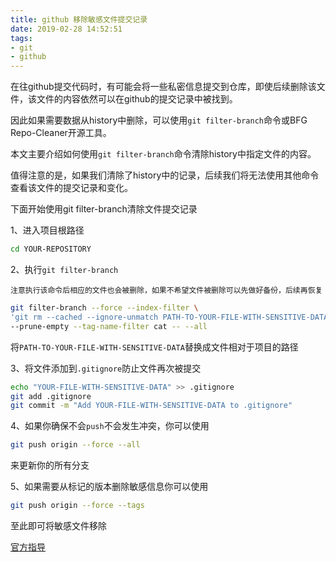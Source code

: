 ```yaml
---
title: github 移除敏感文件提交记录
date: 2019-02-28 14:52:51
tags:
- git
- github
---
```


在往github提交代码时，有可能会将一些私密信息提交到仓库，即使后续删除该文件，该文件的内容依然可以在github的提交记录中被找到。

因此如果需要数据从history中删除，可以使用`git filter-branch`命令或BFG Repo-Cleaner开源工具。

本文主要介绍如何使用`git filter-branch`命令清除history中指定文件的内容。

值得注意的是，如果我们清除了history中的记录，后续我们将无法使用其他命令查看该文件的提交记录和变化。

下面开始使用git filter-branch清除文件提交记录

1、进入项目根路径

```bash
cd YOUR-REPOSITORY
```
2、执行`git filter-branch`

`注意执行该命令后相应的文件也会被删除，如果不希望文件被删除可以先做好备份，后续再恢复`

```bash
git filter-branch --force --index-filter \
'git rm --cached --ignore-unmatch PATH-TO-YOUR-FILE-WITH-SENSITIVE-DATA' \
--prune-empty --tag-name-filter cat -- --all
```

将`PATH-TO-YOUR-FILE-WITH-SENSITIVE-DATA`替换成文件相对于项目的路径

3、将文件添加到`.gitignore`防止文件再次被提交

```bash
echo "YOUR-FILE-WITH-SENSITIVE-DATA" >> .gitignore
git add .gitignore
git commit -m "Add YOUR-FILE-WITH-SENSITIVE-DATA to .gitignore"
```

4、如果你确保不会`push`不会发生冲突，你可以使用

```bash
git push origin --force --all
```
来更新你的所有分支

5、如果需要从标记的版本删除敏感信息你可以使用

```bash
git push origin --force --tags
```

至此即可将敏感文件移除

[官方指导](https://help.github.com/articles/removing-sensitive-data-from-a-repository/)
